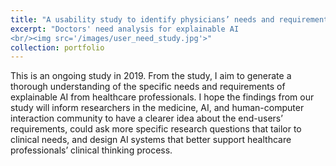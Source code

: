 ```yaml
---
title: "A usability study to identify physicians’ needs and requirements of explainable artificial intelligence"
excerpt: "Doctors' need analysis for explainable AI
<br/><img src='/images/user_need_study.jpg'>"
collection: portfolio
---
```


This is an ongoing study in 2019. From the study, I aim to generate a thorough understanding of the specific needs and requirements of explainable AI from healthcare professionals. I hope the findings from our study will inform researchers in the medicine, AI, and human-computer interaction community to have a clearer idea about the end-users’ requirements, could ask more specific research questions that tailor to clinical needs, and design AI systems that better support healthcare professionals’ clinical thinking process.
